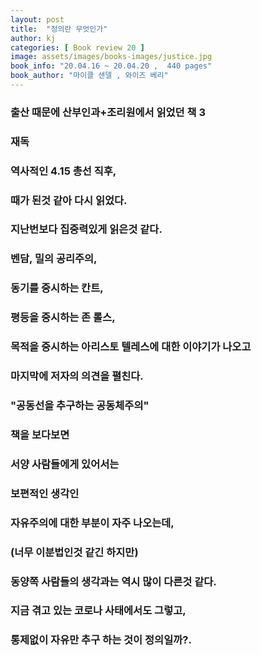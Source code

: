```yaml
---
layout: post
title:  "정의란 무엇인가"
author: kj
categories: [ Book review 20 ]
image: assets/images/books-images/justice.jpg
book_info: "20.04.16 ~ 20.04.20 ,  440 pages"
book_author: "마이클 샌델 , 와이즈 베리"
---
```

### 출산 때문에 산부인과+조리원에서 읽었던 책 3

### 재독

### 역사적인 4.15 총선 직후,

### 때가 된것 같아 다시 읽었다.

### 지난번보다 집중력있게 읽은것 같다.

### 벤담, 밀의 공리주의,

### 동기를 중시하는 칸트,

### 평등을 중시하는 존 롤스,

### 목적을 중시하는 아리스토 텔레스에 대한 이야기가 나오고

### 마지막에 저자의 의견을 펼친다.

### "공동선을 추구하는 공동체주의"

### 책을 보다보면

### 서양 사람들에게 있어서는

### 보편적인 생각인

### 자유주의에 대한 부분이 자주 나오는데,

### (너무 이분법인것 같긴 하지만)

### 동양쪽 사람들의 생각과는 역시 많이 다른것 같다.

### 지금 겪고 있는 코로나 사태에서도 그렇고,

### 통제없이 자유만 추구 하는 것이 정의일까?.


